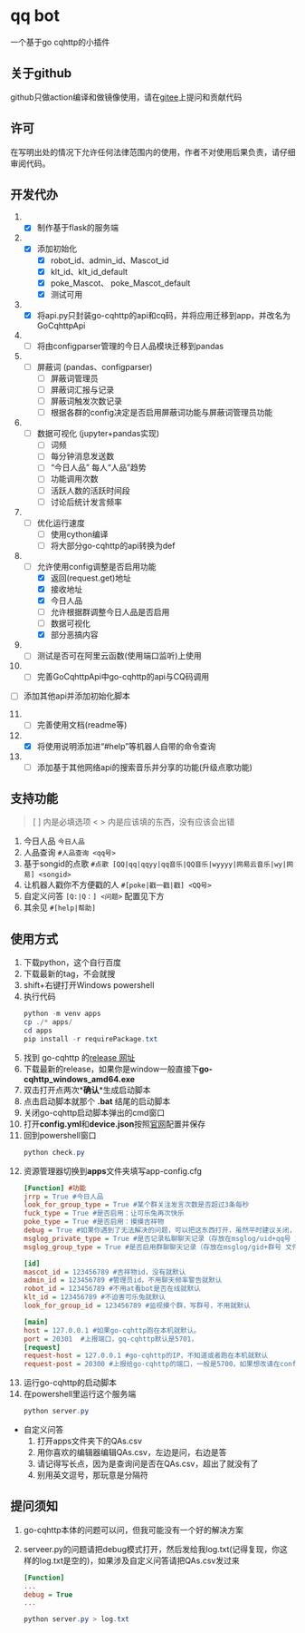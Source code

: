 # qq bot
一个基于go cqhttp的小插件
## 关于github
github只做action编译和做镜像使用，请在[gitee](https://gitee.com/pizero-hihi/qq-bot-api)上提问和贡献代码

## 许可
在写明出处的情况下允许任何法律范围内的使用，作者不对使用后果负责，请仔细审阅代码。
 
## 开发代办
1. - [x] 制作基于flask的服务端
2. - [x] 添加初始化
      - [x] robot_id、admin_id、Mascot_id
      - [x] klt_id、klt_id_default
      - [x] poke_Mascot、 poke_Mascot_default
      - [x] 测试可用
3. - [x] 将api.py只封装go-cqhttp的api和cq码，并将应用迁移到app，并改名为GoCqhttpApi
4. - [ ] 将由configparser管理的今日人品模块迁移到pandas
5. - [ ] 屏蔽词 (pandas、configparser)
      - [ ] 屏蔽词管理员
      - [ ] 屏蔽词汇报与记录
      - [ ] 屏蔽词触发次数记录
      - [ ] 根据各群的config决定是否启用屏蔽词功能与屏蔽词管理员功能
6. - [ ] 数据可视化 (jupyter+pandas实现)
      - [ ] 词频
      - [ ] 每分钟消息发送数
      - [ ] “今日人品” 每人“人品”趋势
      - [ ] 功能调用次数
      - [ ] 活跃人数的活跃时间段
      - [ ] 讨论后统计发言频率
7. - [ ] 优化运行速度
      - [ ] 使用cython编译
      - [ ] 将大部分go-cqhttp的api转换为def
8. - [ ] 允许使用config调整是否启用功能
      - [x] 返回(request.get)地址
      - [x] 接收地址
      - [x] 今日人品
      - [ ] 允许根据群调整今日人品是否启用
      - [ ] 数据可视化
      - [x] 部分恶搞内容
9. - [ ] 测试是否可在阿里云函数(使用端口监听)上使用
10. - [ ] 完善GoCqhttpApi中go-cqhttp的api与CQ码调用
   - [ ] 添加其他api并添加初始化脚本
11. - [ ] 完善使用文档(readme等)
12.  - [x] 将使用说明添加进“#help”等机器人自带的命令查询
13. - [ ] 添加基于其他网络api的搜索音乐并分享的功能(升级点歌功能)

## 支持功能

> [ ] 内是必填选项
> < > 内是应该填的东西，没有应该会出错

1. 今日人品 `今日人品`
2. 人品查询 `#人品查询 <qq号>`
3. 基于songid的点歌 `#点歌 [QQ|qq|qqyy|qq音乐|QQ音乐|wyyyy|网易云音乐|wy|网易] <songid>`
4. 让机器人戳你不方便戳的人 `#[poke|戳一戳|戳] <QQ号>`
5. 自定义问答 `[Q:|Q：] <问题>` 配置见下方
6. 其余见 `#[help|帮助]`

## 使用方式

1. 下载python，这个自行百度
2. 下载最新的tag，不会就搜
3. shift+右键打开Windows powershell
4. 执行代码
   ```powershell
   python -m venv apps
   cp ./* apps/
   cd apps
   pip install -r requirePackage.txt
   ```
5. 找到 go-cqhttp 的[release 网址](https://github.com/Mrs4s/go-cqhttp/releases)
6. 下载最新的release，如果你是window一般直接下**go-cqhttp_windows_amd64.exe**
7. 双击打开点两次*__确认__*生成启动脚本
8. 点击启动脚本就那个 **.bat** 结尾的启动脚本
9. 关闭go-cqhttp启动脚本弹出的cmd窗口
10. 打开**config.yml**和**device.json**按照[官网](https://docs.go-cqhttp.org/guide/config.html#%E9%85%8D%E7%BD%AE%E4%BF%A1%E6%81%AF)配置并保存
11. 回到powershell窗口
    ```powershell
    python check.py
    ```
12. 资源管理器切换到**apps**文件夹填写app-config.cfg
    ```cfg
    [Function] #功能
    jrrp = True #今日人品
    look_for_group_type = True #某个群关注发言次数是否超过3条每秒
    fuck_type = True #是否启用：让可乐兔再次快乐
    poke_type = True #是否启用：摸摸吉祥物
    debug = True #如果你遇到了无法解决的问题，可以把这东西打开，虽然平时建议关闭，这东西可能会影响性能
    msglog_private_type = True #是否记录私聊聊天记录（存放在msglog/uid+qq号 文件夹中）
    msglog_group_type = True #是否启用群聊聊天记录（存放在msglog/gid+群号 文件夹中）
    
    [id]
    mascot_id = 123456789 #吉祥物id，没有就默认
    admin_id = 123456789 #管理员id，不用聊天频率警告就默认
    robot_id = 123456789 #不用at看bot是否在线就默认
    klt_id = 123456789 #不迫害可乐兔就默认
    look_for_group_id = 123456789 #监视摸个群，写群号，不用就默认
    
    [main]
    host = 127.0.0.1 #如果go-cqhttp跑在本机就默认。
    port = 20301  #上报端口，gq-cqhttp默认是5701，
    [request]
    request-host = 127.0.0.1 #go-cqhttp的IP，不知道或者跑在本机就默认
    request-post = 20300 #上报给go-cqhttp的端口，一般是5700，如果想改请在config.yml与这个同步改
    ```
13. 运行go-cqhttp的启动脚本
14. 在powershell里运行这个服务端
    ```powershell
    python server.py
    ```

- 自定义问答
  1. 打开apps文件夹下的QAs.csv
  2. 用你喜欢的编辑器编辑QAs.csv，左边是问，右边是答
  3. 请记得写长点，因为是查询问是否在QAs.csv，超出了就没有了
  4. 别用英文逗号，那玩意是分隔符

## 提问须知

1. go-cqhttp本体的问题可以问，但我可能没有一个好的解决方案
2. serveer.py的问题请把debug模式打开，然后发给我log.txt(记得复现，你这样的log.txt是空的)，如果涉及自定义问答请把QAs.csv发过来
   ```cfg
   [Function]
   ...
   debug = True
   ...
   ```

   ```powershell
   python server.py > log.txt
   ```